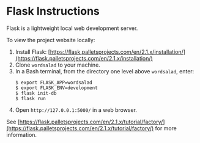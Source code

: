 # Flask Instructions #

Flask is a lightweight local web development server.

To view the project website locally:
 1. Install Flask: [https://flask.palletsprojects.com/en/2.1.x/installation/](https://flask.palletsprojects.com/en/2.1.x/installation/)
 2. Clone `wordsalad` to your machine.
 3. In a Bash terminal, from the directory one level above `wordsalad`, enter:
    ```
    $ export FLASK_APP=wordsalad
    $ export FLASK_ENV=development
    $ flask init-db
    $ flask run
    ```
 4. Open `http://127.0.0.1:5000/` in a web browser.

See [https://flask.palletsprojects.com/en/2.1.x/tutorial/factory/](https://flask.palletsprojects.com/en/2.1.x/tutorial/factory/) for more information. 
